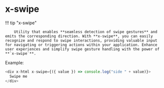 # **x-swipe**

!!! tip "x-swipe"

        Utility that enables **seamless detection of swipe gestures** and emits the corresponding direction. With **x-swipe**, you can easily recognize and respond to swipe interactions, providing valuable input for navigating or triggering actions within your application. Enhance user experiences and simplify swipe gesture handling with the power of **`x-swipe`**.

Example:

```js
<div x-html x-swipe={({ value }) => console.log("side " + value)}>
  Swipe me
</div>
```
